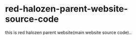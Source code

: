 # red-halozen-parent-website-source-code
this is red halozen parent website(main website source code)..
